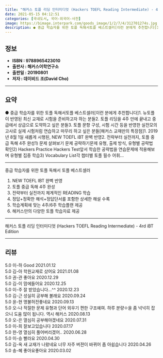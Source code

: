```yaml
---
title: "해커스 토플 리딩 인터미디엇 (Hackers TOEFL Reading Intermediate) - 4rd iBT Edition"
date: 2021-05-15 04:12:51
categories: [국내도서, 국어-외국어-사전]
image: https://bimage.interpark.com/goods_image/1/2/7/4/312701274s.jpg
description: ● 중급 학습자를 위한 토플 독해서토플 베스트셀러[이런 분에게 추천합니다]1. 뉴토플이 반영된 최신 교재로 시험을 준비하고자 하는 분들2. 토플 리딩을 4주 만에 끝내고 중급에서 상급으로 도약하고 싶은 분들3. 토플 문항 구성, 시험 시간 등을 반영한 실전모의고사로 실제 시험처럼 연습
---
```


## **정보**

- **ISBN : 9788965423010**
- **출판사 : 해커스어학연구소**
- **출판일 : 20190801**
- **저자 : 데이비드 조(David Cho)**

------



## **요약**

●  중급 학습자를 위한 토플 독해서토플 베스트셀러[이런 분에게 추천합니다]1. 뉴토플이 반영된 최신 교재로 시험을 준비하고자 하는 분들2. 토플 리딩을 4주 만에 끝내고 중급에서 상급으로 도약하고 싶은 분들3. 토플 문항 구성, 시험 시간 등을 반영한 실전모의고사로 실제 시험처럼 연습하고 마무리 하고 싶은 분들[해커스 교재만의 특장점]1. 2019년 8월 1일 새롭게 시행된, NEW TOEFL iBT 완벽 반영2. 전략부터 실전까지, 토플 중급 독해 4주 완성1) 문제 살펴보기  문제 공략하기문제 유형, 출제 방식, 유형별 공략법 확인2) Hackers Practice  Hackers Test앞서 학습한 공략법을 연습문제에 적용해보며 유형별 집중 학습3) Vocabulary List각 챕터별 토플 필수 어휘...

------

중급 학습자를 위한 토플 독해서
토플 베스트셀러

1) NEW TOEFL IBT  완벽 반영
2) 토플 중급 독해 4주 완성
3) 전략부터 실전까지 체계적인 READING 학습
4) 정답+정확한 해석+정답단서를 포함한 상세한 해설 수록
5) 학습계획에 맞는 4주/6주 학습플랜 제공
6) 해커스만의 다양한 토플 학습자료 제공

------


해커스 토플 리딩 인터미디엇 (Hackers TOEFL Reading Intermediate) - 4rd iBT Edition 

------


## **리뷰** 

5.0 이-하 Good 2021.01.12 <br/>5.0 김-아 학원교재로 샀어요 2021.01.08 <br/>5.0 권-관 좋아요 2020.12.29 <br/>5.0 김-이 맘에들어요  2020.12.25 <br/>5.0 이-주 잘 받았습니다...^^ 2020.12.23 <br/>5.0 김-근 성실히 공부해 볼래요 2020.09.24 <br/>5.0 윤-현 명불허전좋네요 2020.09.13 <br/>5.0 오-나 적절한 문제 유형과 단어 외우기 편한 구조예여. 하루 분량ㅇ을 좀 넉넉히 잡으니 도움 많이 됩니다. 역시 해커스 2020.08.13 <br/>5.0 오-은 열심히 공부해야겠네요 2020.07.31 <br/>5.0 이-희 잘보고있습니다 2020.07.17 <br/>5.0 한-영 열심히 풀어버리겠어.. 2020.06.28 <br/>5.0 이-승 빨라요 2020.04.30 <br/>5.0 김-옥 새 교재가 나왔네요 너무 자주 버젼이 바뀌어 좀 아쉽습니다 2020.04.26 <br/>5.0 송-혜 좋아요좋아요 2020.03.02 <br/>